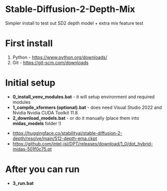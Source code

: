 # Stable-Diffusion-2-Depth-Mix
 Simpler install to test out SD2 depth model + extra mix feature test

# First install
1. Python - https://www.python.org/downloads/
2. Git - https://git-scm.com/downloads

# Initial setup
+ **0_install_venv_modules.bat** - it will setup environment and required modules
+ **1_compile_xformers (optional).bat** - does need Visual Studio 2022 and Nvidia Nvidia CUDA Toolkit 11.8
+ **2_download_models.bat** - or do it manually (place them into **midas_models** folder !)
 - https://huggingface.co/stabilityai/stable-diffusion-2-depth/resolve/main/512-depth-ema.ckpt
 - https://github.com/intel-isl/DPT/releases/download/1_0/dpt_hybrid-midas-501f0c75.pt

# After you can run
+ **3_run.bat**

